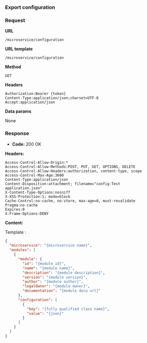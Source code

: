 ### Export configuration

### Request

**URL**

`/microservice/configuration`

**URL template**

`/microservice/configuration`

**Method**

`GET`

**Headers**

`Authorization:Bearer {token}`  
`Content-Type:application/json;charset=UTF-8`  
`Accept:application/json`

**Data params**

None

### Response

- **Code:** 200 OK

**Headers:**

`Access-Control-Allow-Origin:*`  
`Access-Control-Allow-Methods:POST, PUT, GET, OPTIONS, DELETE`  
`Access-Control-Allow-Headers:authorization, content-type, scope`  
`Access-Control-Max-Age:3600`  
`Content-Type:application/json`  
`Content-Disposition:attachment; filename="config-Test application.json"`  
`X-Content-Type-Options:nosniff`  
`X-XSS-Protection:1; mode=block`  
`Cache-Control:no-cache, no-store, max-age=0, must-revalidate`  
`Pragma:no-cache`  
`Expires:0`  
`X-Frame-Options:DENY`

**Content:**

Template :

```json
{
  "microservice": "{microservice name}",
  "modules": [
    {
      "module": {
        "id": "{module id}",
        "name": "{module name}",
        "description": "{module description}",
        "version": "{module version}",
        "author": "{module author}",
        "legalOwner": "{module owner}",
        "documentation": "{module docu url}"
      },
      "configuration": [
        {
          "key": "{fully qualified class name}",
          "value": "{json}"
        }
      ]
    }
  ]
}
```
